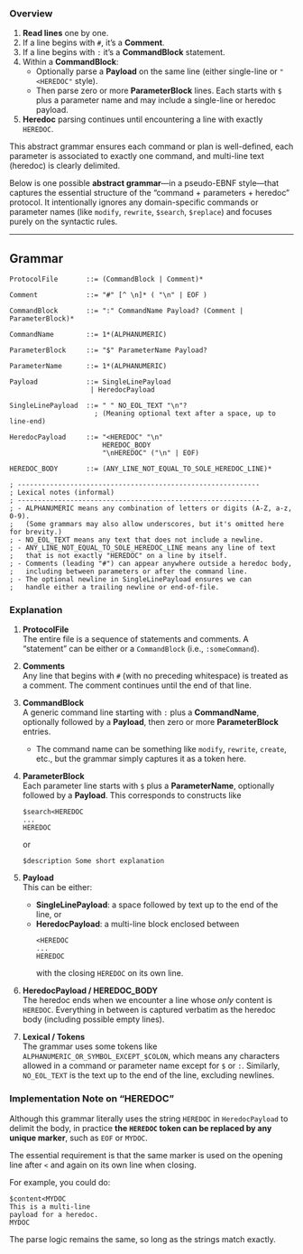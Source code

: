 ### Overview

1. **Read lines** one by one.
2. If a line begins with `#`, it’s a **Comment**.
4. If a line begins with `:` it’s a **CommandBlock** statement.
5. Within a **CommandBlock**:
   - Optionally parse a **Payload** on the same line (either single-line or `"<HEREDOC"` style).
   - Then parse zero or more **ParameterBlock** lines. Each starts with `$` plus a parameter name and may include a single-line or heredoc payload.
6. **Heredoc** parsing continues until encountering a line with exactly `HEREDOC`.

This abstract grammar ensures each command or plan is well-defined, each parameter is associated to exactly one command, and multi-line text (heredoc) is clearly delimited.

Below is one possible **abstract grammar**—in a pseudo-EBNF style—that captures the essential structure of the “command + parameters + heredoc” protocol. It intentionally ignores any domain-specific commands or parameter names (like `modify`, `rewrite`, `$search`, `$replace`) and focuses purely on the syntactic rules.

---

## Grammar

```
ProtocolFile       ::= (CommandBlock | Comment)*

Comment            ::= "#" [^ \n]* ( "\n" | EOF )

CommandBlock       ::= ":" CommandName Payload? (Comment | ParameterBlock)*

CommandName        ::= 1*(ALPHANUMERIC)

ParameterBlock     ::= "$" ParameterName Payload?

ParameterName      ::= 1*(ALPHANUMERIC)

Payload            ::= SingleLinePayload
                    | HeredocPayload

SingleLinePayload  ::= " " NO_EOL_TEXT "\n"?
                     ; (Meaning optional text after a space, up to line-end)

HeredocPayload     ::= "<HEREDOC" "\n" 
                       HEREDOC_BODY 
                       "\nHEREDOC" ("\n" | EOF)

HEREDOC_BODY       ::= (ANY_LINE_NOT_EQUAL_TO_SOLE_HEREDOC_LINE)*

; ------------------------------------------------------------
; Lexical notes (informal)
; ------------------------------------------------------------
; - ALPHANUMERIC means any combination of letters or digits (A-Z, a-z, 0-9). 
;   (Some grammars may also allow underscores, but it's omitted here for brevity.)
; - NO_EOL_TEXT means any text that does not include a newline.
; - ANY_LINE_NOT_EQUAL_TO_SOLE_HEREDOC_LINE means any line of text
;   that is not exactly "HEREDOC" on a line by itself.
; - Comments (leading "#") can appear anywhere outside a heredoc body, 
;   including between parameters or after the command line.
; - The optional newline in SingleLinePayload ensures we can 
;   handle either a trailing newline or end-of-file.
```

### Explanation

1. **ProtocolFile**  
   The entire file is a sequence of statements and comments. A “statement” can be either  or a `CommandBlock` (i.e., `:someCommand`).

2. **Comments**  
   Any line that begins with `#` (with no preceding whitespace) is treated as a comment. The comment continues until the end of that line.

4. **CommandBlock**  
   A generic command line starting with `:` plus a **CommandName**, optionally followed by a **Payload**, then zero or more **ParameterBlock** entries.  
   - The command name can be something like `modify`, `rewrite`, `create`, etc., but the grammar simply captures it as a token here.

5. **ParameterBlock**  
   Each parameter line starts with `$` plus a **ParameterName**, optionally followed by a **Payload**. This corresponds to constructs like  
   ```
   $search<HEREDOC
   ...
   HEREDOC
   ```  
   or  
   ```
   $description Some short explanation
   ```  

6. **Payload**  
   This can be either:
   - **SingleLinePayload**: a space followed by text up to the end of the line, or  
   - **HeredocPayload**: a multi-line block enclosed between  
     ```
     <HEREDOC
     ...
     HEREDOC
     ```  
     with the closing `HEREDOC` on its own line.

7. **HeredocPayload / HEREDOC_BODY**  
   The heredoc ends when we encounter a line whose *only* content is `HEREDOC`. Everything in between is captured verbatim as the heredoc body (including possible empty lines).  

8. **Lexical / Tokens**  
   The grammar uses some tokens like `ALPHANUMERIC_OR_SYMBOL_EXCEPT_$COLON`, which means any characters allowed in a command or parameter name except for `$` or `:`. Similarly, `NO_EOL_TEXT` is the text up to the end of the line, excluding newlines.


### Implementation Note on “HEREDOC”

Although this grammar literally uses the string `HEREDOC` in `HeredocPayload` to delimit the body, in practice **the `HEREDOC` token can be replaced by any unique marker**, such as `EOF` or `MYDOC`.  

The essential requirement is that the same marker is used on the opening line after `<` and again on its own line when closing.  

For example, you could do:

```
$content<MYDOC
This is a multi-line
payload for a heredoc.
MYDOC
```  

The parse logic remains the same, so long as the strings match exactly.